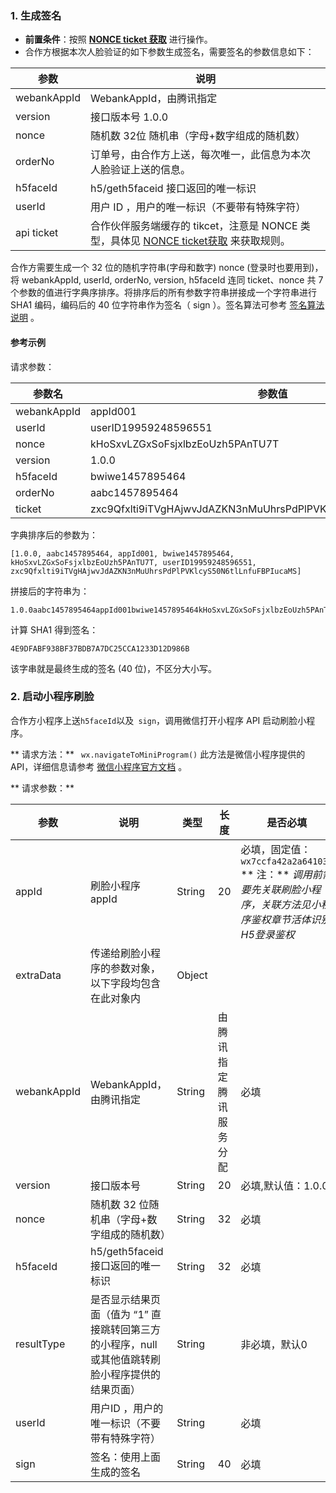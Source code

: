 ### 1. 生成签名 
- **前置条件**：按照 **[NONCE ticket 获取]()** 进行操作。
- 合作方根据本次人脸验证的如下参数生成签名，需要签名的参数信息如下：

| 参数          | 说明                                       |
| ----------- | ---------------------------------------- |
| webankAppId | WebankAppId，由腾讯指定                        |
| version     | 接口版本号 1.0.0                              |
| nonce       | 随机数 32位 随机串（字母+数字组成的随机数）                 |
| orderNo     | 订单号，由合作方上送，每次唯一，此信息为本次人脸验证上送的信息。         |
| h5faceId    | h5/geth5faceid 接口返回的唯一标识                 |
| userId      | 用户 ID ，用户的唯一标识（不要带有特殊字符）                 |
| api ticket  | 合作伙伴服务端缓存的 tikcet，注意是 NONCE 类型，具体见 [NONCE ticket获取]() 来获取规则。 |

合作方需要生成一个 32 位的随机字符串(字母和数字) nonce (登录时也要用到)，将 webankAppId, userId, orderNo, version, h5faceId 连同 ticket、nonce 共 7 个参数的值进行字典序排序。将排序后的所有参数字符串拼接成一个字符串进行 SHA1 编码，编码后的 40 位字符串作为签名（ sign ）。签名算法可参考 [签名算法说明]() 。

#### 参考示例

请求参数：

| 参数名         | 参数值                                      |
| ----------- | ---------------------------------------- |
| webankAppId | appId001                                 |
| userId      | userID19959248596551                     |
| nonce       | kHoSxvLZGxSoFsjxlbzEoUzh5PAnTU7T         |
| version     | 1.0.0                                    |
| h5faceId    | bwiwe1457895464                          |
| orderNo     | aabc1457895464                           |
| ticket      | zxc9Qfxlti9iTVgHAjwvJdAZKN3nMuUhrsPdPlPVKlcyS50N6tlLnfuFBPIucaMS |

字典排序后的参数为：

```
[1.0.0, aabc1457895464, appId001, bwiwe1457895464, kHoSxvLZGxSoFsjxlbzEoUzh5PAnTU7T, userID19959248596551, zxc9Qfxlti9iTVgHAjwvJdAZKN3nMuUhrsPdPlPVKlcyS50N6tlLnfuFBPIucaMS]
```

拼接后的字符串为：

```
1.0.0aabc1457895464appId001bwiwe1457895464kHoSxvLZGxSoFsjxlbzEoUzh5PAnTU7TuserID19959248596551zxc9Qfxlti9iTVgHAjwvJdAZKN3nMuUhrsPdPlPVKlcyS50N6tlLnfuFBPIucaMS
```
计算 SHA1 得到签名：

```
4E9DFABF938BF37BDB7A7DC25CCA1233D12D986B
```
该字串就是最终生成的签名 (40 位)，不区分大小写。

 ###  2. 启动小程序刷脸
合作方小程序上送` h5faceId `以及` sign`，调用微信打开小程序 API 启动刷脸小程序。 

** 请求方法：** ` wx.navigateToMiniProgram()`
此方法是微信小程序提供的 API，详细信息请参考 [微信小程序官方文档](https://mp.weixin.qq.com/debug/wxadoc/dev/api/navigateToMiniProgram.html) 。

** 请求参数：**

| 参数          | 说明                                       | 类型     | 长度               | 是否必填                                     |
| ----------- | ---------------------------------------- | ------ | ---------------- | ---------------------------------------- |
| appId       | 刷脸小程序 appId                              | String | 20               | 必填，固定值：`wx7ccfa42a2a641035`</br>  ** 注：** *调用前需要先关联刷脸小程序，关联方法见小程序鉴权章节活体识别H5登录鉴权* |
| extraData   | 传递给刷脸小程序的参数对象，以下字段均包含在此对象内               | Object |                  |                                          |
| webankAppId | WebankAppId，由腾讯指定                        | String | 由腾讯指定</br>腾讯服务分配 | 必填                                       |
| version     | 接口版本号                                    | String | 20               | 必填,默认值：1.0.0                             |
| nonce       | 随机数  32 位随机串（字母+数字组成的随机数）                | String | 32               | 必填                                       |
| h5faceId    | h5/geth5faceid 接口返回的唯一标识                 | String | 32               | 必填                                       |
| resultType  | 是否显示结果页面（值为 “1” 直接跳转回第三方的小程序，null或其他值跳转刷脸小程序提供的结果页面） | String |                  | 非必填，默认0                                  |
| userId      | 用户ID ，用户的唯一标识（不要带有特殊字符）                  | String |                  | 必填                                       |
| sign        | 签名：使用上面生成的签名                             | String | 40               | 必填                                       |

